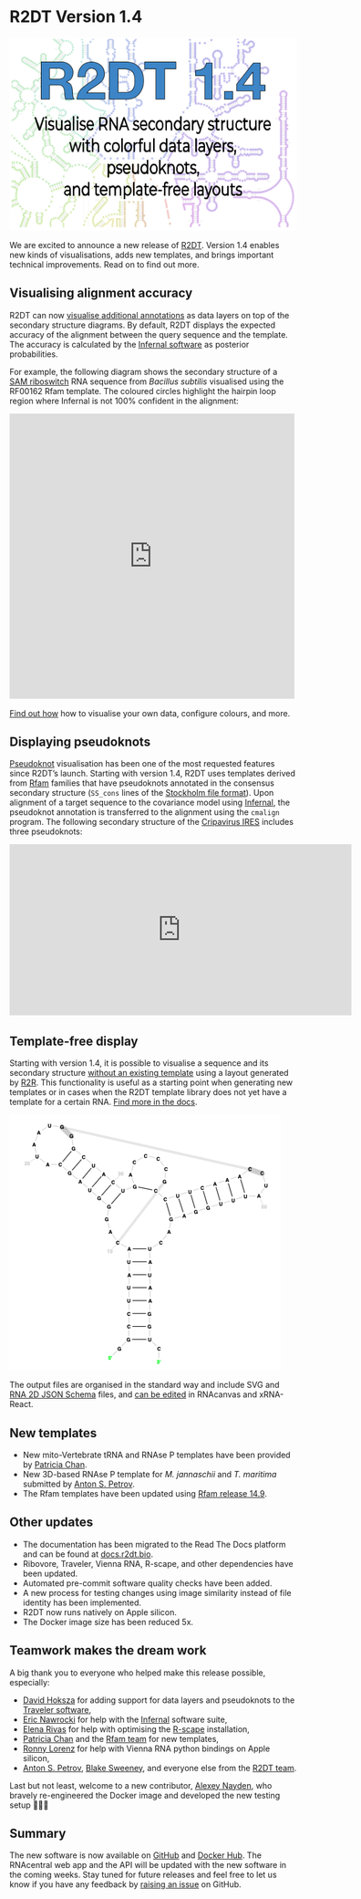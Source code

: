 # R2DT Version 1.4

![Release 1.4 cover image](../images/release-1.4.png)

We are excited to announce a new release of [R2DT](../index.md). Version 1.4 enables new kinds of visualisations, adds new templates, and brings important technical improvements. Read on to find out more.

## Visualising alignment accuracy

R2DT can now [visualise additional annotations](../annotations.md) as data layers on top of the secondary structure diagrams. By default, R2DT displays the expected accuracy of the alignment between the query sequence and the template. The accuracy is calculated by the [Infernal software](http://eddylab.org/infernal/) as posterior probabilities.

For example, the following diagram shows the secondary structure of a [SAM riboswitch](http://rfam.org/family/RF00162) RNA sequence from _Bacillus subtilis_ visualised using the RF00162 Rfam template. The coloured circles highlight the hairpin loop region where Infernal is not 100% confident in the alignment:

<div id="svg-container-sam">
  <embed id="svg-sam" type="image/svg+xml" style="width: 500px; height: 500px;" src="https://docs.r2dt.bio/en/latest/_images/URS00002D29F6_224308-RF00162.enriched.svg" />
</div>

[Find out how](../annotations.md) how to visualise your own data, configure colours, and more.

## Displaying pseudoknots

[Pseudoknot](https://en.wikipedia.org/wiki/Pseudoknot) visualisation has been one of the most requested features since R2DT’s launch. Starting with version 1.4, R2DT uses templates derived from [Rfam](https://rfam.org/) families that have pseudoknots annotated in the consensus secondary structure (`SS_cons` lines of the [Stockholm file format](https://en.wikipedia.org/wiki/Stockholm_format)). Upon alignment of a target sequence to the covariance model using [Infernal](http://eddylab.org/infernal/), the pseudoknot annotation is transferred to the alignment using the `cmalign` program. The following secondary structure of the [Cripavirus IRES](https://rfam.org/family/RF00458) includes three pseudoknots:

<div id="svg-container-cripavirus">
  <embed id="svg-cripavirus" type="image/svg+xml" style="width: 600px; height: 300px;" src="https://docs.r2dt.bio/en/latest/_images/cripavirus-ires.svg" />
</div>

## Template-free display

Starting with version 1.4, it is possible to visualise a sequence and its secondary structure [without an existing template](../usage.md#template-free-visualisation) using a layout generated by [R2R](https://bmcbioinformatics.biomedcentral.com/articles/10.1186/1471-2105-12-3). This functionality is useful as a starting point when generating new templates or in cases when the R2DT template library does not yet have a template for a certain RNA. [Find more in the docs](../usage.md#template-free-visualisation).

![Template free visualisation example](../images/template-free-example.png)

The output files are organised in the standard way and include SVG and [RNA 2D JSON Schema](https://github.com/LDWLab/RNA2D-data-schema/) files, and [can be edited](../editors.md) in RNAcanvas and xRNA-React.

## New templates

- New mito-Vertebrate tRNA and RNAse P templates have been provided by [Patricia Chan](https://github.com/patriciaplchan).
- New 3D-based RNAse P template for _M. jannaschii_ and _T. maritima_ submitted by [Anton S. Petrov](https://scholar.google.com/citations?user=V9KP2IkAAAAJ&hl=en).
- The Rfam templates have been updated using [Rfam release 14.9](https://xfam.wordpress.com/2022/11/15/rfam-release-14-9/).

## Other updates

- The documentation has been migrated to the Read The Docs platform and can be found at [docs.r2dt.bio](http://docs.r2dt.bio).
- Ribovore, Traveler, Vienna RNA, R-scape, and other dependencies have been updated.
- Automated pre-commit software quality checks have been added.
- A new process for testing changes using image similarity instead of file identity has been implemented.
- R2DT now runs natively on Apple silicon.
- The Docker image size has been reduced 5x.

## Teamwork makes the dream work

A big thank you to everyone who helped make this release possible, especially:

- [David Hoksza](https://github.com/davidhoksza) for adding support for data layers and pseudoknots to the [Traveler software](https://github.com/cusbg/traveler),
- [Eric Nawrocki](https://github.com/nawrockie) for help with the [Infernal](http://eddylab.org/infernal/) software suite,
- [Elena Rivas](https://github.com/RivasLab) for help with optimising the [R-scape](http://rivaslab.org/) installation,
- [Patricia Chan](https://github.com/patriciaplchan) and the [Rfam team](https://docs.rfam.org/en/latest/rfam-team.html) for new templates,
- [Ronny Lorenz](https://github.com/RaumZeit) for help with Vienna RNA python bindings on Apple silicon,
- [Anton S. Petrov](https://scholar.google.com/citations?user=V9KP2IkAAAAJ&hl=en), [Blake Sweeney](https://www.ebi.ac.uk/about/people/blake-sweeney), and everyone else from the [R2DT team](https://docs.r2dt.bio/en/latest/team.html).

Last but not least, welcome to a new contributor, [Alexey Nayden](https://github.com/anayden), who bravely re-engineered the Docker image and developed the new testing setup 👏👏👏

## Summary

The new software is now available on [GitHub](http://github.com/rnacentral/r2dt) and [Docker Hub](https://hub.docker.com/r/rnacentral/r2dt). The RNAcentral web app and the API will be updated with the new software in the coming weeks. Stay tuned for future releases and feel free to let us know if you have any feedback by [raising an issue](http://github.com/rnacentral/r2dt/issues/new) on GitHub.

<script src="https://cdn.jsdelivr.net/npm/svg-pan-zoom@3.5.0/dist/svg-pan-zoom.min.js"></script>
<script>
  window.onload = function() {
    var svg = document.getElementById('svg-cripavirus');
    var panZoom = svgPanZoom(svg, {
      zoomEnabled: true,
      controlIconsEnabled: true,
      fit: true,
      center: true,
      minZoom: 0.1
    });
    var svg = document.getElementById('svg-sam');
    var panZoom = svgPanZoom(svg, {
      zoomEnabled: true,
      controlIconsEnabled: true,
      fit: true,
      center: true,
      minZoom: 0.1
    });
  };
</script>
